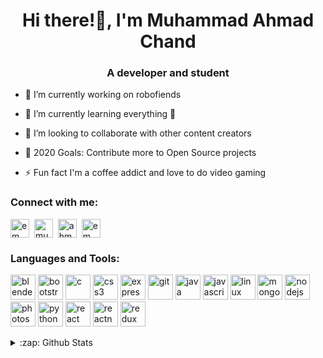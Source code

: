 <h1 align="center">Hi there!👋, I'm Muhammad Ahmad Chand</h1>
<h3 align="center">A developer and student</h3>

- 🔭 I’m currently working on robofiends

- 🌱 I’m currently learning everything 🤣

- 👯 I’m looking to collaborate with other content creators

- 🥅 2020 Goals: Contribute more to Open Source projects

- ⚡ Fun fact I'm a coffee addict and love to do video gaming


### Connect with me:

<p align="left">
<a href="https://twitter.com/em_ahmii" target="blank"><img align="center" src="https://cdn.jsdelivr.net/npm/simple-icons@3.0.1/icons/twitter.svg" alt="em_ahmii" height="30" width="30" /></a>&nbsp;
<a href="https://linkedin.com/in/muhammad-ahmad-chand-740923176" target="blank"><img align="center" src="https://cdn.jsdelivr.net/npm/simple-icons@3.0.1/icons/linkedin.svg" alt="muhammad-ahmad-chand-740923176" height="30" width="30" /></a>&nbsp;
<a href="https://fb.com/ahmad.chand.148" target="blank"><img align="center" src="https://cdn.jsdelivr.net/npm/simple-icons@3.0.1/icons/facebook.svg" alt="ahmad.chand.148" height="30" width="30" /></a>&nbsp;
<a href="https://instagram.com/em_ahmi" target="blank"><img align="center" src="https://cdn.jsdelivr.net/npm/simple-icons@3.0.1/icons/instagram.svg" alt="em_ahmi" height="30" width="30" /></a>
</p>

### Languages and Tools:

<p align="left"><img src="https://download.blender.org/branding/community/blender_community_badge_white.svg" alt="blender" width="40" height="40"/> <img src="https://devicons.github.io/devicon/devicon.git/icons/bootstrap/bootstrap-plain.svg" alt="bootstrap" width="40" height="40"/> <img src="https://devicons.github.io/devicon/devicon.git/icons/c/c-original.svg" alt="c" width="40" height="40"/> <img src="https://devicons.github.io/devicon/devicon.git/icons/css3/css3-original-wordmark.svg" alt="css3" width="40" height="40"/> <img src="https://devicons.github.io/devicon/devicon.git/icons/express/express-original-wordmark.svg" alt="express" width="40" height="40"/> <img src="https://www.vectorlogo.zone/logos/git-scm/git-scm-icon.svg" alt="git" width="40" height="40"/> <img src="https://devicons.github.io/devicon/devicon.git/icons/java/java-original-wordmark.svg" alt="java" width="40" height="40"/> <img src="https://devicons.github.io/devicon/devicon.git/icons/javascript/javascript-original.svg" alt="javascript" width="40" height="40"/> <img src="https://devicons.github.io/devicon/devicon.git/icons/linux/linux-original.svg" alt="linux" width="40" height="40"/> <img src="https://devicons.github.io/devicon/devicon.git/icons/mongodb/mongodb-original-wordmark.svg" alt="mongodb" width="40" height="40"/> <img src="https://devicons.github.io/devicon/devicon.git/icons/nodejs/nodejs-original-wordmark.svg" alt="nodejs" width="40" height="40"/> <img src="https://devicons.github.io/devicon/devicon.git/icons/photoshop/photoshop-plain.svg" alt="photoshop" width="40" height="40"/> <img src="https://devicons.github.io/devicon/devicon.git/icons/python/python-original.svg" alt="python" width="40" height="40"/> <img src="https://devicons.github.io/devicon/devicon.git/icons/react/react-original-wordmark.svg" alt="react" width="40" height="40"/> <img src="https://reactnative.dev/img/header_logo.svg" alt="reactnative" width="40" height="40"/> <img src="https://devicons.github.io/devicon/devicon.git/icons/redux/redux-original.svg" alt="redux" width="40" height="40"/>
</p>

<details>
  <summary>:zap: Github Stats</summary>
  <img align="left" alt="emahmi's Github Stats" src="https://github-readme-stats.vercel.app/api?username=emahmi&show_icons=true&hide_border=true" />
 </details>

